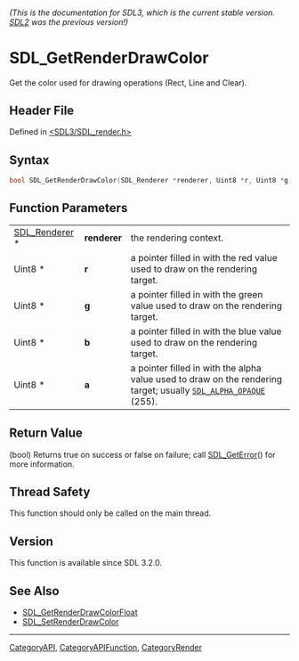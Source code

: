 ###### (This is the documentation for SDL3, which is the current stable version. [SDL2](https://wiki.libsdl.org/SDL2/) was the previous version!)
# SDL_GetRenderDrawColor

Get the color used for drawing operations (Rect, Line and Clear).

## Header File

Defined in [<SDL3/SDL_render.h>](https://github.com/libsdl-org/SDL/blob/main/include/SDL3/SDL_render.h)

## Syntax

```c
bool SDL_GetRenderDrawColor(SDL_Renderer *renderer, Uint8 *r, Uint8 *g, Uint8 *b, Uint8 *a);
```

## Function Parameters

|                                |              |                                                                                                                                      |
| ------------------------------ | ------------ | ------------------------------------------------------------------------------------------------------------------------------------ |
| [SDL_Renderer](SDL_Renderer) * | **renderer** | the rendering context.                                                                                                               |
| Uint8 *                        | **r**        | a pointer filled in with the red value used to draw on the rendering target.                                                         |
| Uint8 *                        | **g**        | a pointer filled in with the green value used to draw on the rendering target.                                                       |
| Uint8 *                        | **b**        | a pointer filled in with the blue value used to draw on the rendering target.                                                        |
| Uint8 *                        | **a**        | a pointer filled in with the alpha value used to draw on the rendering target; usually [`SDL_ALPHA_OPAQUE`](SDL_ALPHA_OPAQUE) (255). |

## Return Value

(bool) Returns true on success or false on failure; call
[SDL_GetError](SDL_GetError)() for more information.

## Thread Safety

This function should only be called on the main thread.

## Version

This function is available since SDL 3.2.0.

## See Also

- [SDL_GetRenderDrawColorFloat](SDL_GetRenderDrawColorFloat)
- [SDL_SetRenderDrawColor](SDL_SetRenderDrawColor)

----
[CategoryAPI](CategoryAPI), [CategoryAPIFunction](CategoryAPIFunction), [CategoryRender](CategoryRender)

